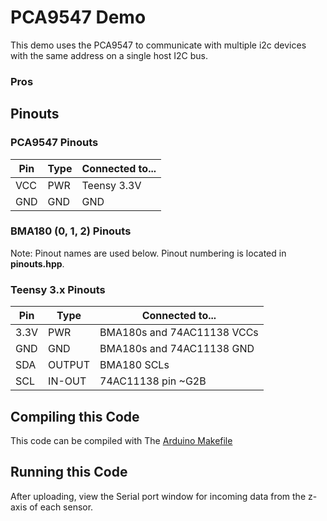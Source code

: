 PCA9547 Demo
======================

This demo uses the PCA9547 to communicate with multiple
i2c devices with the same address on a single host I2C bus.

### Pros


## Pinouts
### PCA9547 Pinouts
| Pin  | Type   | Connected to...        |
|------|--------|------------------------|
| VCC  | PWR    | Teensy 3.3V            |
| GND  | GND    | GND                    |

### BMA180 (0, 1, 2) Pinouts

Note: Pinout names are used below. Pinout numbering is located in
 **pinouts.hpp**.
### Teensy 3.x Pinouts
| Pin             | Type   | Connected to...             |
|-----------------|--------|-----------------------------|
| 3.3V            | PWR    | BMA180s and 74AC11138 VCCs  |
| GND             | GND    | BMA180s and 74AC11138 GND   |
| SDA             | OUTPUT | BMA180 SCLs                 |
| SCL             | IN-OUT | 74AC11138 pin ~G2B          |

## Compiling this Code

This code can be compiled with The [Arduino Makefile](https://github.com/sudar/Arduino-Makefile)

## Running this Code
After uploading, view the Serial port window for incoming data from the z-axis
of each sensor.
